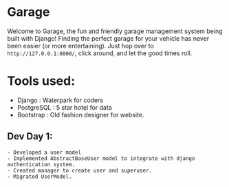 # Garage
Welcome to Garage, the fun and friendly garage management system being built with Django! Finding the perfect garage for your vehicle has never been easier (or more entertaining). 
Just hop over to `http://127.0.0.1:8000/`, click around, and let the good times roll. 

# Tools used:
- Django : Waterpark for coders
- PostgreSQL : 5 star hotel for data
- Bootstrap : Old fashion designer for website.

## Dev Day 1:
    - Developed a user model
    - Implemented AbstractBaseUser model to integrate with django authentication system. 
    - Created manager to create user and superuser.
    - Migrated UserModel.